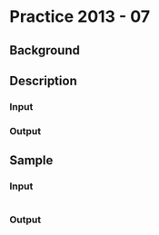 # Practice 2013 - 07

## Background

## Description

### Input

### Output

## Sample
### Input
```
```

### Output
```
```
